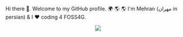 Hi there :wave:. Welcome to my GitHub profile. :earth_africa: :earth_americas: :earth_americas:
I'm Mehran (مهران in persian) & I :heart: coding 4 FOSS4G.

<p align="center"> 
<img src="https://user-images.githubusercontent.com/10367311/108603934-0275ce00-7368-11eb-93d7-10012a4f3fd8.gif">
</p>

